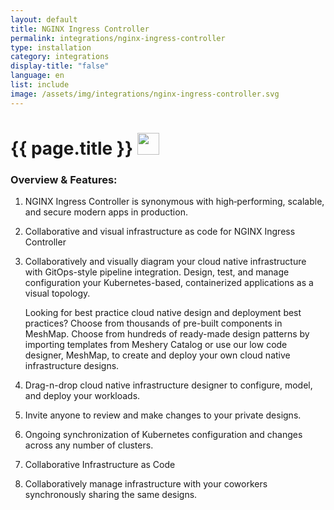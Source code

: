 ```yaml
---
layout: default
title: NGINX Ingress Controller
permalink: integrations/nginx-ingress-controller
type: installation
category: integrations
display-title: "false"
language: en
list: include
image: /assets/img/integrations/nginx-ingress-controller.svg
---
```


<h1>{{ page.title }} <img src="{{ page.image }}" style="width: 35px; height: 35px;" /></h1>


<!-- This needs replaced with the Category property, not the sub-category.
 #### Category: nginx-ingress -->

### Overview & Features:
1. NGINX Ingress Controller is synonymous with high‑performing, scalable, and secure modern apps in production.

2. Collaborative and visual infrastructure as code for NGINX Ingress Controller

4. 
    Collaboratively and visually diagram your cloud native infrastructure with GitOps-style pipeline integration. Design, test, and manage configuration your Kubernetes-based, containerized applications as a visual topology.



    Looking for best practice cloud native design and deployment best practices? Choose from thousands of pre-built components in MeshMap. Choose from hundreds of ready-made design patterns by importing templates from Meshery Catalog or use our low code designer, MeshMap, to create and deploy your own cloud native infrastructure designs.



5. Drag-n-drop cloud native infrastructure designer to configure, model, and deploy your workloads.

6. Invite anyone to review and make changes to your private designs.

7. Ongoing synchronization of Kubernetes configuration and changes across any number of clusters.

8. Collaborative Infrastructure as Code

9. Collaboratively manage infrastructure with your coworkers synchronously sharing the same designs.

